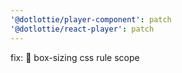 ```yaml
---
'@dotlottie/player-component': patch
'@dotlottie/react-player': patch
---
```


fix: 🐛 box-sizing css rule scope
